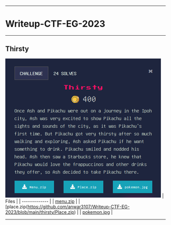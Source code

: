 ---------------------------------------------------------------------------
# Writeup-CTF-EG-2023
---------------------------------------------------------------------------

## Thirsty
![Thirsty Question](https://github.com/anwar3107/Writeup-CTF-EG-2023/blob/main/thirsty/ques.png)
| Files         |
| ------------- |
| [menu.zip](https://github.com/anwar3107/Writeup-CTF-EG-2023/blob/main/thirsty/Menu.zip)      |
| [place.zip(https://github.com/anwar3107/Writeup-CTF-EG-2023/blob/main/thirsty/Place.zip)      |
| [pokemon.jpg](https://github.com/anwar3107/Writeup-CTF-EG-2023/blob/main/thirsty/pokemon.png)      |

---------------------------------------------------------------------------
